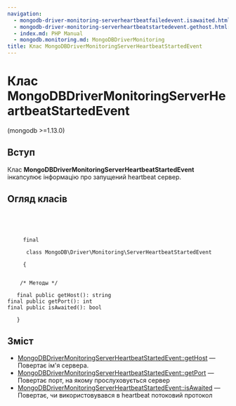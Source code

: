 ```yaml
---
navigation:
  - mongodb-driver-monitoring-serverheartbeatfailedevent.isawaited.html: '« MongoDBDriverMonitoringServerHeartbeatFailedEvent::isAwaited'
  - mongodb-driver-monitoring-serverheartbeatstartedevent.gethost.html: 'MongoDBDriverMonitoringServerHeartbeatStartedEvent::getHost »'
  - index.md: PHP Manual
  - mongodb.monitoring.md: MongoDBDriverMonitoring
title: Клас MongoDBDriverMonitoringServerHeartbeatStartedEvent
---
```

# Клас MongoDBDriverMonitoringServerHeartbeatStartedEvent

(mongodb >=1.13.0)

## Вступ

Клас **MongoDBDriverMonitoringServerHeartbeatStartedEvent** інкапсулює інформацію про запущений heartbeat сервер.

## Огляд класів

```classsynopsis


    
    
     final
     
      class MongoDB\Driver\Monitoring\ServerHeartbeatStartedEvent
     
     {
    

    /* Методы */
    
   final public getHost(): string
final public getPort(): int
final public isAwaited(): bool

   }
```

## Зміст

-   [MongoDBDriverMonitoringServerHeartbeatStartedEvent::getHost](mongodb-driver-monitoring-serverheartbeatstartedevent.gethost.html) — Повертає ім'я сервера.
-   [MongoDBDriverMonitoringServerHeartbeatStartedEvent::getPort](mongodb-driver-monitoring-serverheartbeatstartedevent.getport.html) — Повертає порт, на якому прослуховується сервер
-   [MongoDBDriverMonitoringServerHeartbeatStartedEvent::isAwaited](mongodb-driver-monitoring-serverheartbeatstartedevent.isawaited.html) — Повертає, чи використовувався в heartbeat потоковий протокол
